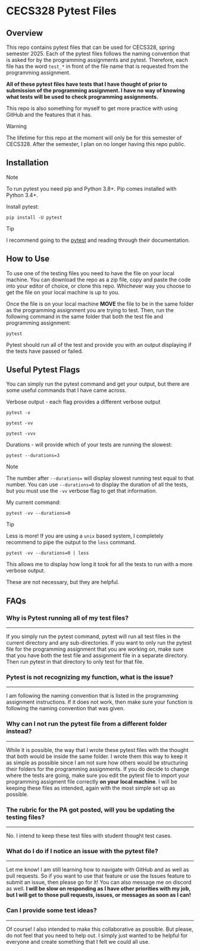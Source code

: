 # CECS328 Pytest Files

## Overview

This repo contains pytest files that can be used for CECS328, spring semester 2025. Each of the pytest files follows the naming convention
that is asked for by the programming assignments and pytest. Therefore, each file has the word `test_*` in front of the file name that is requested
from the programming assignment.

**All of these pytest files have tests that I have thought of prior to submission of the programming assignment. I have no way of knowing what tests
will be used to check programming assignments.**

This repo is also something for myself to get more practice with using GitHub and the features that it has.

> [!WARNING]
> The lifetime for this repo at the moment will only be for this semester of CECS328. After the semester, I plan on no longer having this repo public.

## Installation

> [!NOTE]
> To run pytest you need pip and Python 3.8+.
> Pip comes installed with Python 3.4+.

Install pytest:

```
pip install -U pytest
```

> [!TIP]
> I recommend going to the [pytest](https://docs.pytest.org/en/stable/) and reading through their documentation.

## How to Use

To use one of the testing files you need to have the file on your local machine. You can download the repo as a zip file, copy and paste the code into your
editor of choice, or clone this repo. Whichever way you choose to get the file on your local machine is up to you.

Once the file is on your local machine **MOVE** the file to be in the same folder as the programming assignment you are trying to test.
Then, run the following command in the same folder that both the test file and programming assignment:

```
pytest
```

Pytest should run all of the test and provide you with an output displaying if the tests have passed or failed.

## Useful Pytest Flags

You can simply run the pytest command and get your output, but there are some useful commands that I have came across.

Verbose output - each flag provides a different verbose output

```
pytest -v
```

```
pytest -vv
```

```
pytest -vvv
```

Durations - will provide which of your tests are running the slowest:

```
pytest --durations=3
```

> [!NOTE]
> The number after `--durations=` will display slowest running test equal to that number.
> You can use `--durations=0` to display the duration of all the tests, but you must use the `-vv` verbose flag to get that information.

My current command:

```
pytest -vv --durations=0
```

> [!TIP]
> Less is more! If you are using a `unix` based system, I completely recommend to pipe the output to the `less` command.

```
pytest -vv --durations=0 | less
```

This allows me to display how long it took for all the tests to run with a more verbose output.

These are not necessary, but they are helpful.

## FAQs

### Why is Pytest running all of my test files?

---

If you simply run the pytest command, pytest will run all test files in the current directory and any sub-directories. If you want to only run the pytest file for the
programming assignment that you are working on, make sure that you have both the test file and assignment file in a separate directory. Then run pytest in that directory
to only test for that file.

### Pytest is not recognizing my function, what is the issue?

---

I am following the naming convention that is listed in the programming assignment instructions. If it does not work, then make sure your function is following the naming
convention that was given.

### Why can I not run the pytest file from a different folder instead?

---

While it is possible, the way that I wrote these pytest files with the thought that both would be inside the same folder. I wrote them this way to keep it as simple as possible
since I am not sure how others would be structuring their folders for the programming assignments. If you do decide to change where the tests are going, make sure you edit the pytest
file to import your programming assigment file correctly **on your local machine**. I will be keeping these files as intended, again with the most simple set up as possible.

### The rubric for the PA got posted, will you be updating the testing files?

---

No.
I intend to keep these test files with student thought test cases.

### What do I do if I notice an issue with the pytest file?

---

Let me know!
I am still learning how to navigate with GitHub and as well as pull requests. So if you want to use that feature or use the Issues feature to submit an issue, then please go for it!
You can also message me on discord as well. **I will be slow on responding as I have other priorities with my job, but I will get to those pull requests, issues, or messages as soon
as I can!**

### Can I provide some test ideas?

---

Of course! I also intended to make this collaborative as possible. But please, do not feel that you need to help out. I simply just wanted to be helpful for everyone and create something
that I felt we could all use.
